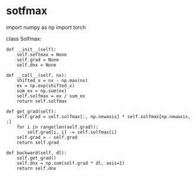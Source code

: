 # sotfmax
import numpy as np
import torch


class Solfmax:

    def __init__(self):
        self.softmax = None
        self.grad = None
        self.dnx = None

    def __call__(self, nx):
        shifted_x = nx - np.max(nx)
        ex = np.exp(shifted_x)
        sum_ex = np.sum(ex)
        self.solfmax = ex / sum_ex
        return self.solfmax

    def get_grad(self):
        self.grad = self.solfmax[:, np.newaxis] * self.solfmax[np.newaxis, :]
        for i in range(len(self.grad)):
            self.grad[i, i] -= self.solfmax[i]
        self.grad = - self.grad
        return self.grad

    def backward(self, dl):
        self.get_grad()
        self.dnx = np.sum(self.grad * dl, axis=1)
        return self.dnx
